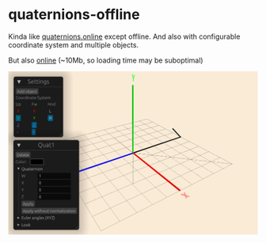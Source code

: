 # quaternions-offline

Kinda like [quaternions.online](https://quaternions.online) except offline. And also with configurable coordinate system and multiple objects.

But also [online](https://epsylon42.github.io/quaternions-offline/) (~10Mb, so loading time may be suboptimal)

![screenshot](screenshot.png)
